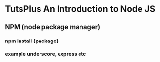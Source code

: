 # TutsPlus An Introduction to Node JS
## NPM (node package manager)
### npm install {package}
### example underscore, express etc